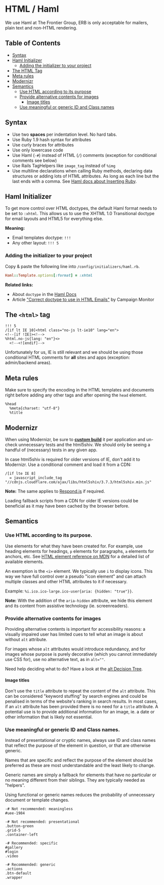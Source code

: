 # HTML / Haml

We use Haml at The Frontier Group, ERB is only acceptable for mailers, plain text and non-HTML rendering.

## Table of Contents

* [Syntax](#syntax)
* [Haml Initializer](#haml-initializer)
    * [Adding the initializer to your project](#adding-the-initializer-to-your-project)
* [The HTML Tag](#the-html-tag)
* [Meta rules](#meta-rules)
* [Modernizr](#modernizr)
* [Semantics](#semantics)
  * [Use HTML according to its purpose](#use-html-according-to-its-purpose)
  * [Provide alternative contents for images](#provide-alternative-contents-for-images)
    * [Image titles](#image-titles)
  * [Use meaningful or generic ID and Class names](#use-meaningful-or-generic-id-and-class-names)

## Syntax

* Use two **spaces** per indentation level. No hard tabs.
* Use Ruby 1.9 hash syntax for attributes
* Use curly braces for attributes
* Use only lowercase code
* Use Haml (`-#`) instead of HTML (`/`) comments (exception for conditional comments see below)
* Use Rails TagHelpers like `image_tag` instead of `%img`
* Use multiline declarations when calling Ruby methods, declaring data structures or adding lots of HTML attributes. As long as each line but the last ends with a comma. See [Haml docs about Inserting Ruby](http://haml.info/docs/yardoc/file.REFERENCE.html#inserting_ruby_).

## Haml Initializer

To get more control over HTML doctypes, the default Haml format needs to be set to `:xhtml`.
This allows us to use the XHTML 1.0 Transitional doctype for email layouts and HTML5 for everything else.

**Meaning:**
* Email templates doctype: `!!!`
* Any other layout: `!!! 5`

### Adding the initializer to your project

Copy & paste the following line into `/config/initializers/haml.rb`.

```ruby
Haml::Template.options[:format] = :xhtml
```

**Related links:**
* About `doctype` in the [Haml Docs](http://haml.info/docs/yardoc/file.REFERENCE.html#doctype_)
* Article ["Correct doctype to use in HTML Emails"](https://www.campaignmonitor.com/blog/post/3317/correct-doctype-to-use-in-html-email/) by Campaign Monitor

## The `<html>` tag

```haml
!!! 5
/[if lt IE 10]<html class="no-js lt-ie10" lang="en">
<!--[if !IE]><!-->
%html.no-js{lang: "en"}<>
  <!--<![endif]-->
```

Unfortunately for us, IE is still relevant and we should be using those conditional HTML comments for **all** sites and apps (exception: admin/backend areas).

## Meta rules

Make sure to specify the encoding in the HTML templates and documents right before adding any other tags and after opening the `head` element.

```haml
%head
  %meta{charset: "utf-8"}
  %title
```

## Modernizr

When using Modernizr, be sure to [**custom build**](http://modernizr.com/download/) it per application and un-check unnecessary tests and the html5shiv. We should only be seeing a handful of (necessary) tests in any given app.

In case html5shiv is required for older versions of IE, don't add it to Modernizr. Use a conditional comment and load it from a CDN:

```haml
/[if lte IE 8]
  = javascript_include_tag "//cdnjs.cloudflare.com/ajax/libs/html5shiv/3.7.3/html5shiv.min.js"
```

**Note:** The same applies to [Respond.js](https://github.com/scottjehl/Respond) if required.

Loading fallback scripts from a CDN for older IE versions could be beneficial as it may have been cached by the browser before.

## Semantics

### Use HTML according to its purpose.

Use elements for what they have been created for. For example, use heading elements for headings, `p` elements for paragraphs, `a` elements for anchors, etc. See [HTML element reference on MDN](https://developer.mozilla.org/en/docs/Web/HTML/Element) for a detailed list of available elements.

An exemption is the `<i>` element. We typically use `i` to display icons. This way we have full control over a pseudo "icon element" and can attach multiple classes and other HTML attributes to it if necessary.

Example: `%i.ico.ico-large.ico-user{aria: {hidden: "true"}}`.

**Note:** With the addition of the `aria-hidden` attribute, we hide this element and its content from assistive technology (ie. screenreaders).

### Provide alternative contents for images

Providing alternative contents is important for accessibility reasons: a visually impaired user has limited cues to tell what an image is about without `alt` attribute.

For images whose `alt` attributes would introduce redundancy, and for images whose purpose is purely decorative (which you cannot immediately use CSS for), use no alternative text, as in `alt=""`.

Need help deciding what to do? Have a look at the [alt Decision Tree](https://www.w3.org/WAI/tutorials/images/decision-tree/).

#### Image titles

Don't use the `title` attribute to repeat the content of the `alt` attribute. This can be considered "keyword stuffing" by search engines and could be penalised in terms of the website's ranking in search results.
In most cases, if an `alt` attribute has been provided there is no need for a `title` attribute. A potential use is to provide additional information for an image, ie. a date or other information that is likely not essential.

### Use meaningful or generic ID and Class names.

Instead of presentational or cryptic names, always use ID and class names that reflect the purpose of the element in question, or that are otherwise generic.

Names that are specific and reflect the purpose of the element should be preferred as these are most understandable and the least likely to change.

Generic names are simply a fallback for elements that have no particular or no meaning different from their siblings. They are typically needed as "helpers".

Using functional or generic names reduces the probability of unnecessary document or template changes.

```haml
-# Not recommended: meaningless
#uee-1984

-# Not recommended: presentational
.button-green
.grid-5
.container-left

-# Recommended: specific
#gallery
#login
.video

-# Recommended: generic
.actions
.btn-default
.wrapper
```
